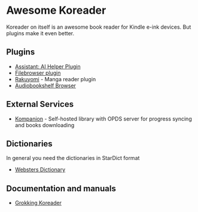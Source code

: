 # Awesome Koreader
Koreader on itself is an awesome book reader for Kindle e-ink devices. But plugins make it even better.

## Plugins
 - [Assistant: AI Helper Plugin](https://github.com/omer-faruq/assistant.koplugin)
 - [Filebrowser plugin](https://github.com/b-/filebrowser.koplugin)
 - [Rakuyomi](https://github.com/hanatsumi/rakuyomi) - Manga reader plugin
 - [Audiobookshelf Browser](https://github.com/naleo/audiobookshelf.koplugin)

## External Services
- [Kompanion](https://github.com/vanadium23/kompanion/) - Self-hosted library with OPDS server for progress syncing and books downloading

## Dictionaries

In general you need the dictionaries in StarDict format
 - [Websters Dictionary](https://github.com/ahacop/websters-dict-1913-stardict)

## Documentation and manuals
- [Grokking Koreader](http://thedarnedestthing.com/grokking%20koreader)
